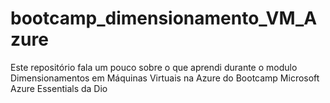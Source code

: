 # bootcamp_dimensionamento_VM_Azure
Este repositório fala um pouco sobre o que aprendi durante o modulo Dimensionamentos em Máquinas Virtuais na Azure do Bootcamp Microsoft Azure Essentials da Dio
